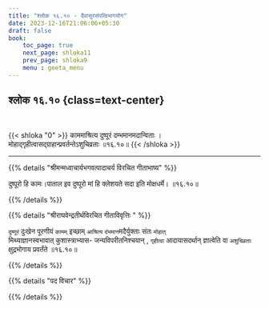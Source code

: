```yaml
---
title: "श्लोक १६.१० - दैवासुरसंपत्विभागयोग"
date: 2023-12-16T21:06:06+05:30
draft: false
book:
    toc_page: true
    next_page: shloka11
    prev_page: shloka9
    menu : geeta_menu
---
```




## श्लोक १६.१०  {class=text-center}

<br/>

{{< shloka  "0"  >}}
काममाश्रित्य दुष्पूरं दम्भमानमदान्विताः ।  
मोहाद्गृहीत्वासद्ग्राहान्प्रवर्तन्तेऽशुचिव्रताः ॥१६.१०॥
{{< /shloka >}}

---


{{% details "श्रीमन्मध्वाचार्यभगवत्पादाचर्य विरचित  गीताभाष्य" %}}

दुष्पूरो हि कामः।पाताल इव दुष्पूरो मां हि क्लेशयते सदा इति मोक्षधर्मे। ॥१६.१०॥

{{% /details %}}



{{% details "श्रीराघवेन्द्रतीर्थविरचित गीताविवृत्तिः " %}}

`दुष्णूरं` दुःखेन पूरणीयं `कामम्` इच्छाम् 
`आश्रित्य` 
`दंभमान`मदैर्युक्ताः संतः `मोहात्‌`  
मिथ्याज्ञानस्वभावात्‌ 
कुशास्त्राभ्यास- जन्यविपरीतनिश्चयान्‌ , `गृहीत्वा` 
आदायासदर्थान्‌ ज्ञात्वेति वा 
`अशुचिव्रताः` क्षुद्रभोगाय प्रवर्तंते ॥१६.१०॥


{{% /details %}}



{{% details "पद विचार" %}}


{{% /details %}}
